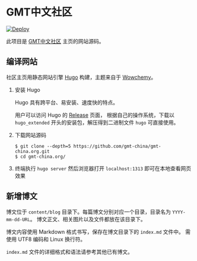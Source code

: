 # GMT中文社区

[![Deploy](https://github.com/gmt-china/gmt-china.org/actions/workflows/deploy.yml/badge.svg)](https://github.com/gmt-china/gmt-china.org/actions/workflows/deploy.yml)

此项目是 [GMT中文社区](https://gmt-china.org) 主页的网站源码。

## 编译网站

社区主页用静态网站引擎 [Hugo](https://gohugo.io/) 构建，主题来自于
[Wowchemy](https://wowchemy.com/)。

1.  安装 Hugo

    Hugo 具有跨平台、易安装、速度快的特点。

    用户可以访问 Hugo 的 [Release](https://github.com/gohugoio/hugo/releases) 页面，
    根据自己的操作系统，下载以 `hugo_extended` 开头的安装包，解压得到二进制文件
    `hugo` 可直接使用。

2.  下载网站源码

    ```
    $ git clone --depth=5 https://github.com/gmt-china/gmt-china.org.git
    $ cd gmt-china.org/
    ```

3.  终端执行 `hugo server` 然后浏览器打开 `localhost:1313` 即可在本地查看网页效果

## 新增博文

博文位于 `content/blog` 目录下。每篇博文分别对应一个目录，目录名为 `YYYY-mm-dd-URL`。
博文正文、相关图片以及文件都放在该目录下。

博文内容使用 Markdown 格式书写，保存在博文目录下的 `index.md` 文件中。
需使用 UTF8 编码和 Linux 换行符。

`index.md` 文件的详细格式和语法请参考其他已有博文。
